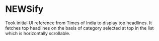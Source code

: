 # NEWSify

Took initial UI reference from Times of India to display top headlines. 
It fetches top headlines on the basis of category selected at top in the list which is horizontally scrollable.



